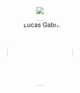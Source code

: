 <p align="center">
    <a href="https://github.com/DenverCoder1/readme-typing-svg">
        <img src="https://readme-typing-svg.herokuapp.com/?lines=<Meu+Portifólio/>&center=true&width=500&height=50&font=JetBrains%20Mono&color=00FF00&size=22">
    </a>
</p>

<p align="center">
  <a href="https://github.com/lucasleirbag">
    <img src="https://github.com/lucasleirbag.png" width="150" height="150" style="border-radius: 50%;" alt="Lucas Gabriel">
  </a>
</p>
